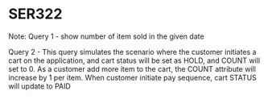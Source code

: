 # SER322

Note:
Query 1 - show number of item sold in the given date

Query 2 - This query simulates the scenario where the customer initiates a cart on the application, and cart status will be set as HOLD, and COUNT will set to 0. As a customer add more item to the cart, the COUNT attribute will increase by 1 per item. When customer initiate pay sequence, cart STATUS will update to PAID